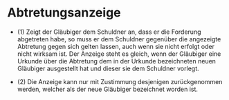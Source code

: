 # Abtretungsanzeige

- (1) Zeigt der Gläubiger dem Schuldner an, dass er die Forderung abgetreten habe, so muss er dem Schuldner gegenüber die angezeigte Abtretung gegen sich gelten lassen, auch wenn sie nicht erfolgt oder nicht wirksam ist. Der Anzeige steht es gleich, wenn der Gläubiger eine Urkunde über die Abtretung dem in der Urkunde bezeichneten neuen Gläubiger ausgestellt hat und dieser sie dem Schuldner vorlegt.

- (2) Die Anzeige kann nur mit Zustimmung desjenigen zurückgenommen werden, welcher als der neue Gläubiger bezeichnet worden ist.

